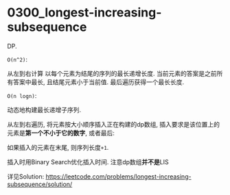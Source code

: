 # 0300_longest-increasing-subsequence

DP.

`O(n^2)`:

从左到右计算 以每个元素为结尾的序列的最长递增长度. 当前元素的答案是之前所有答案中最长, 且结尾元素小于当前值.
最后遍历获得一个最长长度.

`O(n logn)`:

动态地构建最长递增子序列.

从左到右遍历, 将元素按大小顺序插入正在构建的dp数组, 插入要求是该位置上的元素是**第一个不小于它的数字**, 或者最后:

如果插入的元素在末尾, 则序列长度`+1`.

插入时用Binary Search优化插入时间. 注意dp数组**并不是**LIS

详见Solution: https://leetcode.com/problems/longest-increasing-subsequence/solution/
